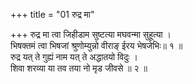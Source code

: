 +++
title = "01 रुद्र मा"

+++
रुद्र मा त्वा जिहीडाम सुष्टत्या मघवन्मा सुहूत्या ।  
भिषक्तमं त्वा भिषजां श्रुणोम्युन्नो वीराङ् ईरय भेषजेभिः॥ १ ॥  
रुद्र यत् ते गुह्यं नाम यत् ते अद्धातयो विदुः ।  
शिवा शरव्या या तव तया नो मृड जीवसे ॥ २ ॥